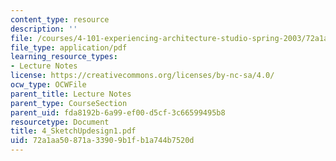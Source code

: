 ```yaml
---
content_type: resource
description: ''
file: /courses/4-101-experiencing-architecture-studio-spring-2003/72a1aa50871a33909b1fb1a744b7520d_4_SketchUpdesign1.pdf
file_type: application/pdf
learning_resource_types:
- Lecture Notes
license: https://creativecommons.org/licenses/by-nc-sa/4.0/
ocw_type: OCWFile
parent_title: Lecture Notes
parent_type: CourseSection
parent_uid: fda8192b-6a99-ef00-d5cf-3c66599495b8
resourcetype: Document
title: 4_SketchUpdesign1.pdf
uid: 72a1aa50-871a-3390-9b1f-b1a744b7520d
---
```

